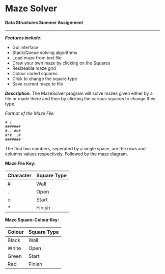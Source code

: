 # Maze Solver 

#### Data Structures Summer Assignment
***
**_Features include:_**
+ Gui interface
+ Stack/Queue solving algorithms
+ Load maze from text file
+ Draw your own maze by clicking on the Squares
+ Resizeable maze grid
+ Colour coded squares
+ Click to change the square type
+ Save current maze to file

**_Description:_**
The MazeSolver program will solve mazes given either by a file or made there and then by clicking the various squares to change their type.

_Format of the Maze File:_
```
4 7
#######
#...#o#
#*#...#
#######
```

The first two numbers, seperated by a single space, are the rows and columns values respectively. Followed by the maze diagram.

**Maze File Key:**

| Character | Square Type |
|-----------|-------------|
| #         | Wall        |
| .         | Open        |
| o         | Start       |
| *         | Finish      |


**Maze Square-Colour Key:**

| Colour | Square Type |
|--------|-------------|
| Black  | Wall        |
| White  | Open        |
| Green  | Start       |
| Red    | Finish      |
